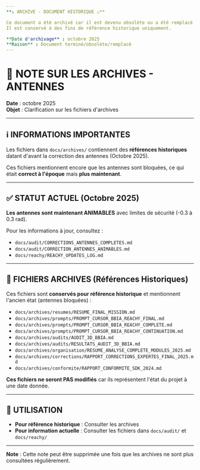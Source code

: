 ```yaml
---
**⚠️ ARCHIVE - DOCUMENT HISTORIQUE ⚠️**

Ce document a été archivé car il est devenu obsolète ou a été remplacé par une version plus récente.
Il est conservé à des fins de référence historique uniquement.

**Date d'archivage** : octobre 2025
**Raison** : Document terminé/obsolète/remplacé
---
```


# 📝 NOTE SUR LES ARCHIVES - ANTENNES

**Date** : octobre 2025  
**Objet** : Clarification sur les fichiers d'archives

---

## ℹ️ INFORMATIONS IMPORTANTES

Les fichiers dans `docs/archives/` contiennent des **références historiques** datant d'avant la correction des antennes (Octobre 2025).

Ces fichiers mentionnent encore que les antennes sont bloquées, ce qui était **correct à l'époque** mais **plus maintenant**.

---

## ✅ STATUT ACTUEL (Octobre 2025)

**Les antennes sont maintenant ANIMABLES** avec limites de sécurité (-0.3 à 0.3 rad).

Pour les informations à jour, consultez :
- `docs/audit/CORRECTIONS_ANTENNES_COMPLETES.md`
- `docs/audit/CORRECTION_ANTENNES_ANIMABLES.md`
- `docs/reachy/REACHY_UPDATES_LOG.md`

---

## 📁 FICHIERS ARCHIVES (Références Historiques)

Ces fichiers sont **conservés pour référence historique** et mentionnent l'ancien état (antennes bloquées) :

- `docs/archives/resumes/RESUME_FINAL_MISSION.md`
- `docs/archives/prompts/PROMPT_CURSOR_BBIA_REACHY_FINAL.md`
- `docs/archives/prompts/PROMPT_CURSOR_BBIA_REACHY_COMPLETE.md`
- `docs/archives/prompts/PROMPT_CURSOR_BBIA_REACHY_CONTINUATION.md`
- `docs/archives/audits/AUDIT_3D_BBIA.md`
- `docs/archives/audits/RESULTATS_AUDIT_3D_BBIA.md`
- `docs/archives/organisation/RESUME_ANALYSE_COMPLETE_MODULES_2025.md`
- `docs/archives/corrections/RAPPORT_CORRECTIONS_EXPERTES_FINAL_2025.md`
- `docs/archives/conformite/RAPPORT_CONFORMITE_SDK_2024.md`

**Ces fichiers ne seront PAS modifiés** car ils représentent l'état du projet à une date donnée.

---

## 🎯 UTILISATION

- **Pour référence historique** : Consulter les archives
- **Pour information actuelle** : Consulter les fichiers dans `docs/audit/` et `docs/reachy/`

---

**Note** : Cette note peut être supprimée une fois que les archives ne sont plus consultées régulièrement.

